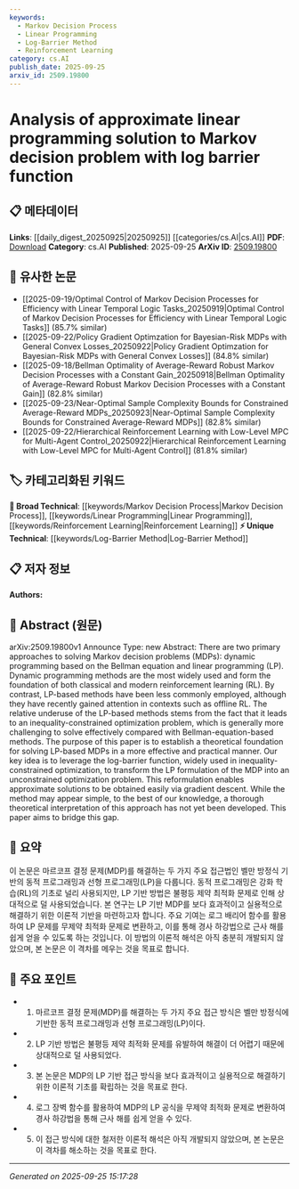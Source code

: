 ```yaml
---
keywords:
  - Markov Decision Process
  - Linear Programming
  - Log-Barrier Method
  - Reinforcement Learning
category: cs.AI
publish_date: 2025-09-25
arxiv_id: 2509.19800
---
```


<!-- KEYWORD_LINKING_METADATA:
{
  "processed_timestamp": "2025-09-25T15:17:28.579953",
  "vocabulary_version": "1.0",
  "selected_keywords": [
    "Markov Decision Process",
    "Linear Programming",
    "Log-Barrier Method",
    "Reinforcement Learning"
  ],
  "rejected_keywords": [],
  "similarity_scores": {
    "Markov Decision Process": 0.8,
    "Linear Programming": 0.75,
    "Log-Barrier Method": 0.78,
    "Reinforcement Learning": 0.82
  },
  "extraction_method": "AI_prompt_based",
  "budget_applied": true,
  "candidates_json": {
    "candidates": [
      {
        "surface": "Markov decision problems",
        "canonical": "Markov Decision Process",
        "aliases": [
          "MDP",
          "Markov decision problem"
        ],
        "category": "broad_technical",
        "rationale": "Markov Decision Process is a foundational concept in reinforcement learning and optimization, providing strong connectivity to related research.",
        "novelty_score": 0.45,
        "connectivity_score": 0.85,
        "specificity_score": 0.7,
        "link_intent_score": 0.8
      },
      {
        "surface": "linear programming",
        "canonical": "Linear Programming",
        "aliases": [
          "LP"
        ],
        "category": "broad_technical",
        "rationale": "Linear Programming is a key mathematical approach used in optimization problems, linking to a wide range of computational methods.",
        "novelty_score": 0.4,
        "connectivity_score": 0.78,
        "specificity_score": 0.65,
        "link_intent_score": 0.75
      },
      {
        "surface": "log-barrier function",
        "canonical": "Log-Barrier Method",
        "aliases": [
          "log barrier function"
        ],
        "category": "unique_technical",
        "rationale": "The Log-Barrier Method is a specialized technique in optimization, offering novel insights into inequality-constrained problems.",
        "novelty_score": 0.75,
        "connectivity_score": 0.7,
        "specificity_score": 0.8,
        "link_intent_score": 0.78
      },
      {
        "surface": "reinforcement learning",
        "canonical": "Reinforcement Learning",
        "aliases": [
          "RL"
        ],
        "category": "broad_technical",
        "rationale": "Reinforcement Learning is a central theme in modern AI research, providing extensive links to dynamic programming and decision processes.",
        "novelty_score": 0.5,
        "connectivity_score": 0.88,
        "specificity_score": 0.72,
        "link_intent_score": 0.82
      }
    ],
    "ban_list_suggestions": [
      "dynamic programming",
      "Bellman equation"
    ]
  },
  "decisions": [
    {
      "candidate_surface": "Markov decision problems",
      "resolved_canonical": "Markov Decision Process",
      "decision": "linked",
      "scores": {
        "novelty": 0.45,
        "connectivity": 0.85,
        "specificity": 0.7,
        "link_intent": 0.8
      }
    },
    {
      "candidate_surface": "linear programming",
      "resolved_canonical": "Linear Programming",
      "decision": "linked",
      "scores": {
        "novelty": 0.4,
        "connectivity": 0.78,
        "specificity": 0.65,
        "link_intent": 0.75
      }
    },
    {
      "candidate_surface": "log-barrier function",
      "resolved_canonical": "Log-Barrier Method",
      "decision": "linked",
      "scores": {
        "novelty": 0.75,
        "connectivity": 0.7,
        "specificity": 0.8,
        "link_intent": 0.78
      }
    },
    {
      "candidate_surface": "reinforcement learning",
      "resolved_canonical": "Reinforcement Learning",
      "decision": "linked",
      "scores": {
        "novelty": 0.5,
        "connectivity": 0.88,
        "specificity": 0.72,
        "link_intent": 0.82
      }
    }
  ]
}
-->

# Analysis of approximate linear programming solution to Markov decision problem with log barrier function

## 📋 메타데이터

**Links**: [[daily_digest_20250925|20250925]] [[categories/cs.AI|cs.AI]]
**PDF**: [Download](https://arxiv.org/pdf/2509.19800.pdf)
**Category**: cs.AI
**Published**: 2025-09-25
**ArXiv ID**: [2509.19800](https://arxiv.org/abs/2509.19800)

## 🔗 유사한 논문
- [[2025-09-19/Optimal Control of Markov Decision Processes for Efficiency with Linear Temporal Logic Tasks_20250919|Optimal Control of Markov Decision Processes for Efficiency with Linear Temporal Logic Tasks]] (85.7% similar)
- [[2025-09-22/Policy Gradient Optimzation for Bayesian-Risk MDPs with General Convex Losses_20250922|Policy Gradient Optimzation for Bayesian-Risk MDPs with General Convex Losses]] (84.8% similar)
- [[2025-09-18/Bellman Optimality of Average-Reward Robust Markov Decision Processes with a Constant Gain_20250918|Bellman Optimality of Average-Reward Robust Markov Decision Processes with a Constant Gain]] (82.8% similar)
- [[2025-09-23/Near-Optimal Sample Complexity Bounds for Constrained Average-Reward MDPs_20250923|Near-Optimal Sample Complexity Bounds for Constrained Average-Reward MDPs]] (82.8% similar)
- [[2025-09-22/Hierarchical Reinforcement Learning with Low-Level MPC for Multi-Agent Control_20250922|Hierarchical Reinforcement Learning with Low-Level MPC for Multi-Agent Control]] (81.8% similar)

## 🏷️ 카테고리화된 키워드
**🧠 Broad Technical**: [[keywords/Markov Decision Process|Markov Decision Process]], [[keywords/Linear Programming|Linear Programming]], [[keywords/Reinforcement Learning|Reinforcement Learning]]
**⚡ Unique Technical**: [[keywords/Log-Barrier Method|Log-Barrier Method]]

## 📋 저자 정보

**Authors:** 

## 📄 Abstract (원문)

arXiv:2509.19800v1 Announce Type: new 
Abstract: There are two primary approaches to solving Markov decision problems (MDPs): dynamic programming based on the Bellman equation and linear programming (LP). Dynamic programming methods are the most widely used and form the foundation of both classical and modern reinforcement learning (RL). By contrast, LP-based methods have been less commonly employed, although they have recently gained attention in contexts such as offline RL. The relative underuse of the LP-based methods stems from the fact that it leads to an inequality-constrained optimization problem, which is generally more challenging to solve effectively compared with Bellman-equation-based methods. The purpose of this paper is to establish a theoretical foundation for solving LP-based MDPs in a more effective and practical manner. Our key idea is to leverage the log-barrier function, widely used in inequality-constrained optimization, to transform the LP formulation of the MDP into an unconstrained optimization problem. This reformulation enables approximate solutions to be obtained easily via gradient descent. While the method may appear simple, to the best of our knowledge, a thorough theoretical interpretation of this approach has not yet been developed. This paper aims to bridge this gap.

## 📝 요약

이 논문은 마르코프 결정 문제(MDP)를 해결하는 두 가지 주요 접근법인 벨만 방정식 기반의 동적 프로그래밍과 선형 프로그래밍(LP)을 다룹니다. 동적 프로그래밍은 강화 학습(RL)의 기초로 널리 사용되지만, LP 기반 방법은 불평등 제약 최적화 문제로 인해 상대적으로 덜 사용되었습니다. 본 연구는 LP 기반 MDP를 보다 효과적이고 실용적으로 해결하기 위한 이론적 기반을 마련하고자 합니다. 주요 기여는 로그 배리어 함수를 활용하여 LP 문제를 무제약 최적화 문제로 변환하고, 이를 통해 경사 하강법으로 근사 해를 쉽게 얻을 수 있도록 하는 것입니다. 이 방법의 이론적 해석은 아직 충분히 개발되지 않았으며, 본 논문은 이 격차를 메우는 것을 목표로 합니다.

## 🎯 주요 포인트

- 1. 마르코프 결정 문제(MDP)를 해결하는 두 가지 주요 접근 방식은 벨만 방정식에 기반한 동적 프로그래밍과 선형 프로그래밍(LP)이다.
- 2. LP 기반 방법은 불평등 제약 최적화 문제를 유발하여 해결이 더 어렵기 때문에 상대적으로 덜 사용되었다.
- 3. 본 논문은 MDP의 LP 기반 접근 방식을 보다 효과적이고 실용적으로 해결하기 위한 이론적 기초를 확립하는 것을 목표로 한다.
- 4. 로그 장벽 함수를 활용하여 MDP의 LP 공식을 무제약 최적화 문제로 변환하여 경사 하강법을 통해 근사 해를 쉽게 얻을 수 있다.
- 5. 이 접근 방식에 대한 철저한 이론적 해석은 아직 개발되지 않았으며, 본 논문은 이 격차를 해소하는 것을 목표로 한다.


---

*Generated on 2025-09-25 15:17:28*